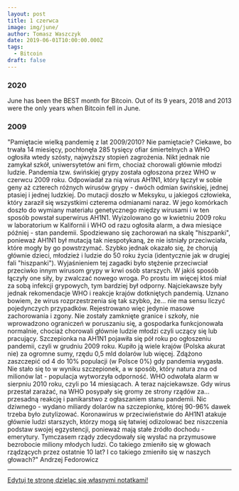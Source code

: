```yaml
---
layout: post
title: 1 czerwca
image: img/june/
author: Tomasz Waszczyk
date: 2019-06-01T10:00:00.000Z
tags:
  - Bitcoin
draft: false
---
```


### 2020

June has been the BEST month for Bitcoin. Out of its 9 years, 2018 and 2013 were the only years when Bitcoin fell in June.

### 2009

"Pamiętacie wielką pandemię z lat 2009/2010? Nie pamiętacie? Ciekawe, bo trwała 14 miesięcy, pochłonęła 285 tysięcy ofiar śmiertelnych a WHO ogłosiła wtedy szósty, najwyższy stopień zagrożenia. Nikt jednak nie zamykał szkół, uniwersytetów ani firm, chociaż chorowali głównie młodzi ludzie.
Pandemia tzw. świńskiej grypy została ogłoszona przez WHO w czerwcu 2009 roku. Odpowiadał za nią wirus AH1N1, który łączył w sobie geny aż czterech różnych wirusów grypy - dwóch odmian świńskiej, jednej ptasiej i jednej ludzkiej. Do mutacji doszło w Meksyku, u jakiegoś człowieka, który zaraził się wszystkimi czterema odmianami naraz. W jego komórkach doszło do wymiany materiału genetycznego między wirusami i w ten sposób powstał superwirus AH1N1.
Wyizolowano go w kwietniu 2009 roku w laboratorium w Kalifornii i WHO od razu ogłosiła alarm, a dwa miesiące później - stan pandemii. Spodziewano się zachorowań na skalę "hiszpanki", ponieważ AH1N1 był mutacją tak niespotykaną, że nie istniały przeciwciała, które mogły by go powstrzymać. Szybko jednak okazało się, że chorują głównie dzieci, młodzież i ludzie do 50 roku życia (identycznie jak w drugiej fali "hiszpanki"). Wyjaśnieniem tej zagadki było stężenie przeciwciał przeciwko innym wirusom grypy w krwi osób starszych. W jakiś sposób łączyły one siły, by zwalczać nowego wroga. Po prostu im więcej ktoś miał za sobą infekcji grypowych, tym bardziej był odporny.
Najciekawsze były jednak rekomendacje WHO i reakcje krajów dotkniętych pandemią. Uznano bowiem, że wirus rozprzestrzenia się tak szybko, że... nie ma sensu liczyć pojedynczych przypadków. Rejestrowano więc jedynie masowe zachorowania i zgony. Nie zostały zamknięte granice i szkoły, nie wprowadzono ograniczeń w poruszaniu się, a gospodarka funkcjonowała normalnie, chociaż chorowali głównie ludzie młodzi czyli uczący się lub pracujący.
Szczepionka na AH1N1 pojawiła się pół roku po ogłoszeniu pandemii, czyli w grudniu 2009 roku. Kupiło ją wiele krajów (Polska akurat nie) za ogromne sumy, rzędu 0,5 mld dolarów lub więcej. Zdążono zaszczepić od 4 do 10% populacji (w Polsce 0%) gdy pandemia wygasła. Nie stało się to w wyniku szczepionek, a w sposób, który natura zna od milionów lat - populacja wytworzyła odporność. WHO odwołała alarm w sierpniu 2010 roku, czyli po 14 miesiącach.
A teraz najciekawsze. Gdy wirus przestał zarażać, na WHO posypały się gromy ze strony rządów za... przesadną reakcję i panikarstwo z ogłaszaniem stanu pandemii. Nic dziwnego - wydano miliardy dolarów na szczepionkę, której 90-96% dawek trzeba było zutylizować.
Koronawirus w przeciwieństwie do AH1N1 atakuje głównie ludzi starszych, którzy mogą się łatwiej odizolować bez niszczenia podstaw swojej egzystencji, ponieważ mają stałe źródło dochodu - emerytury. Tymczasem rządy zdecydowały się wysłać na przymusowe bezrobocie miliony młodych ludzi. Co takiego zmieniło się w głowach rządzących przez ostatnie 10 lat? I co takiego zmieniło się w naszych głowach?" Andrzej Fedorowicz

---

<a href="https://github.com/TomaszWaszczyk/historia.waszczyk.com/edit/master/src/content/june-1.md" target="_blank">Edytuj tę stronę dzieląc się własnymi notatkami!</a>
